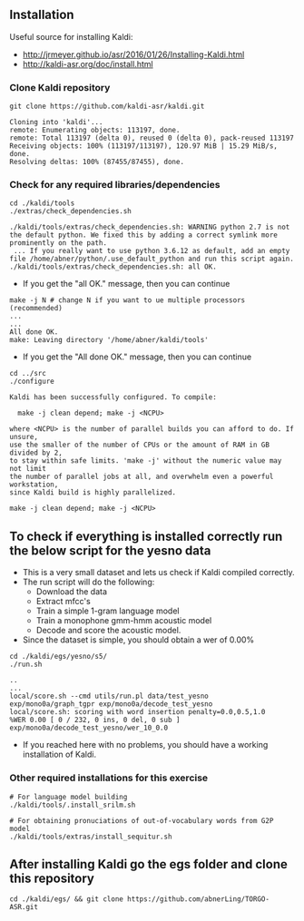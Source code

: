 ## Installation
Useful source for installing Kaldi:
- http://jrmeyer.github.io/asr/2016/01/26/Installing-Kaldi.html
- http://kaldi-asr.org/doc/install.html
### Clone Kaldi repository
 ```
git clone https://github.com/kaldi-asr/kaldi.git

Cloning into 'kaldi'...
remote: Enumerating objects: 113197, done.
remote: Total 113197 (delta 0), reused 0 (delta 0), pack-reused 113197
Receiving objects: 100% (113197/113197), 120.97 MiB | 15.29 MiB/s, done.
Resolving deltas: 100% (87455/87455), done. 
```

### Check for any required libraries/dependencies
```
cd ./kaldi/tools
./extras/check_dependencies.sh

./kaldi/tools/extras/check_dependencies.sh: WARNING python 2.7 is not the default python. We fixed this by adding a correct symlink more prominently on the path.
 ... If you really want to use python 3.6.12 as default, add an empty file /home/abner/python/.use_default_python and run this script again.
./kaldi/tools/extras/check_dependencies.sh: all OK.
```
- If you get the "all OK." message, then you can continue

```
make -j N # change N if you want to ue multiple processors (recommended)
...
...
All done OK.
make: Leaving directory '/home/abner/kaldi/tools'
```
- If you get the "All done OK." message, then you can continue

```
cd ../src
./configure
```
```
Kaldi has been successfully configured. To compile:

  make -j clean depend; make -j <NCPU>

where <NCPU> is the number of parallel builds you can afford to do. If unsure,
use the smaller of the number of CPUs or the amount of RAM in GB divided by 2,
to stay within safe limits. 'make -j' without the numeric value may not limit
the number of parallel jobs at all, and overwhelm even a powerful workstation,
since Kaldi build is highly parallelized.
  ```
```  
make -j clean depend; make -j <NCPU>
```

## To check if everything is installed correctly run the below script for the yesno data
- This is a very small dataset and lets us check if Kaldi compiled correctly.
- The run script will do the following:
    - Download the data
    - Extract mfcc's
    - Train a simple 1-gram language model
    - Train a monophone gmm-hmm acoustic model
    - Decode and score the acoustic model.
- Since the dataset is simple, you should obtain a wer of 0.00%

```
cd ./kaldi/egs/yesno/s5/
./run.sh

..
...
local/score.sh --cmd utils/run.pl data/test_yesno exp/mono0a/graph_tgpr exp/mono0a/decode_test_yesno
local/score.sh: scoring with word insertion penalty=0.0,0.5,1.0
%WER 0.00 [ 0 / 232, 0 ins, 0 del, 0 sub ] exp/mono0a/decode_test_yesno/wer_10_0.0
```
- If you reached here with no problems, you should have a working installation of Kaldi.
### Other required installations for this exercise
```
# For language model building
./kaldi/tools/.install_srilm.sh

# For obtaining pronuciations of out-of-vocabulary words from G2P model
./kaldi/tools/extras/install_sequitur.sh
```

## After installing Kaldi go the egs folder and clone this repository
```
cd ./kaldi/egs/ && git clone https://github.com/abnerLing/TORGO-ASR.git
```

